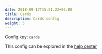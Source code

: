 ```yaml
---
date: 2018-09-17T15:21:22+02:00
title: Cards
description: Cards config
weight: 5
---
```


Config key: `cards`

This config can be explored in the [help center](https://rehive.intercom.help/en/articles/5519148-enabling-cards-using-the-config-json)
